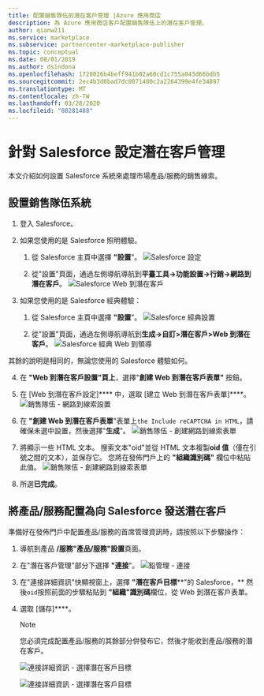 ```yaml
---
title: 配置銷售隊伍的潛在客戶管理 |Azure 應用商店
description: 為 Azure 應用商店客戶配置銷售隊伍上的潛在客戶管理。
author: qianw211
ms.service: marketplace
ms.subservice: partnercenter-marketplace-publisher
ms.topic: conceptual
ms.date: 08/01/2019
ms.author: dsindona
ms.openlocfilehash: 1720026b4beff941b02a60cd1c755a043d66bdb5
ms.sourcegitcommit: 2ec4b3d0bad7dc0071400c2a2264399e4fe34897
ms.translationtype: MT
ms.contentlocale: zh-TW
ms.lasthandoff: 03/28/2020
ms.locfileid: "80281488"
---
```

# <a name="configure-lead-management-for-salesforce"></a>針對 Salesforce 設定潛在客戶管理

本文介紹如何設置 Salesforce 系統來處理市場產品/服務的銷售線索。

## <a name="set-up-your-salesforce-system"></a>設置銷售隊伍系統

1. 登入 Salesforce。
2. 如果您使用的是 Salesforce 照明體驗。
    1. 從 Salesforce 主頁中選擇 **"設置**"。
    ![Salesforce 設定](./media/commercial-marketplace-lead-management-instructions-salesforce/salesforce-1.png)

    1. 從"設置"頁面，通過左側導航導航到**平臺工具->功能設置->行銷->網路到潛在客戶**。
    ![Salesforce Web 到潛在客戶](./media/commercial-marketplace-lead-management-instructions-salesforce/salesforce-2.png)

3. 如果您使用的是 Salesforce 經典體驗：
    1. 從 Salesforce 主頁中選擇 **"設置**"。
    ![Salesforce 經典設置](./media/commercial-marketplace-lead-management-instructions-salesforce/salesforce-classic-setup.png)

    1. 從"設置"頁面，通過左側導航導航到**生成->自訂>潛在客戶>Web 到潛在客戶**。
    ![Salesforce 經典 Web 到領導](./media/commercial-marketplace-lead-management-instructions-salesforce/salesforce-classic-web-to-lead.png)

其餘的說明是相同的，無論您使用的 Salesforce 體驗如何。

4. 在 **"Web 到潛在客戶設置"頁上**，選擇"**創建 Web 到潛在客戶表單"** 按鈕。
5. 在 [Web 到潛在客戶設定]**** 中，選取 [建立 Web 到潛在客戶表單]****。
    ![銷售隊伍 - 網路到線索設置](./media/commercial-marketplace-lead-management-instructions-salesforce/salesforce-3.png)

6. 在 **"創建 Web 到潛在客戶表單**"表單上`the Include reCAPTCHA in HTML`，請確保未選中設置，然後選擇"**生成**"。 
    ![銷售隊伍 - 創建網路到線索表單](./media/commercial-marketplace-lead-management-instructions-salesforce/salesforce-4.png)

7. 將顯示一些 HTML 文本。 搜索文本"oid"並從 HTML 文本複製**oid 值**（僅在引號之間的文本），並保存它。 您將在發佈門戶上的 **"組織識別碼"** 欄位中粘貼此值。
    ![銷售隊伍 - 創建網路到線索表單](./media/commercial-marketplace-lead-management-instructions-salesforce/salesforce-5.png)

8. 所選**已完成**。

## <a name="configure-your-offer-to-send-leads-to-salesforce"></a>將產品/服務配置為向 Salesforce 發送潛在客戶

準備好在發佈門戶中配置產品/服務的首席管理資訊時，請按照以下步驟操作：

1. 導航到產品 **/服務"產品/服務"設置**頁面。
1. 在"潛在客戶管理"部分下選擇 **"連接**"。
    ![鉛管理 - 連接](./media/commercial-marketplace-lead-management-instructions-salesforce/lead-management-connect.png)

1. 在"連接詳細資訊"快顯視窗上，選擇 **"潛在客戶目標****"的 Salesforce，** 然後`oid`按照前面的步驟粘貼到 **"組織"識別碼**欄位，從 Web 到潛在客戶表單。

1. 選取 [儲存]****。 

    >[!Note]
    >您必須完成配置產品/服務的其餘部分併發布它，然後才能收到產品/服務的潛在客戶。

    ![連接詳細資訊 - 選擇潛在客戶目標](./media/commercial-marketplace-lead-management-instructions-salesforce/choose-lead-destination.png)

    ![連接詳細資訊 - 選擇潛在客戶目標](./media/commercial-marketplace-lead-management-instructions-salesforce/connection-details.png)

